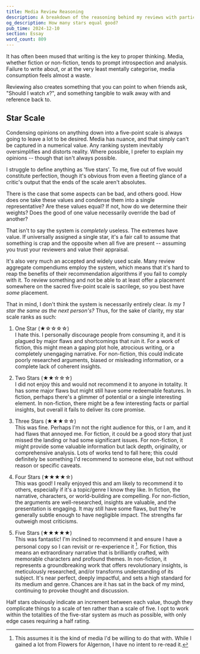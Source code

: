 ```yaml
---
title: Media Review Reasoning
description: A breakdown of the reasoning behind my reviews with particular emphasis on the five-point rating system and why I dislike it yet go along anyway.
og_description: How many stars equal good?
pub_time: 2024-12-10
section: Essay
word_count: 809
---
```


It has often been mused that writing is the key to proper thinking. Media, whether fiction or non-fiction, tends to prompt introspection and analysis. Failure to write about, or at the very least mentally categorise, media consumption feels almost a waste.

Reviewing also creates something that you can point to when friends ask, "Should I watch _x_?", and something tangible to walk away with and reference back to.

## Star Scale

Condensing opinions on anything down into a five-point scale is always going to leave a lot to be desired. Media has nuance, and that simply can't be captured in a numerical value. Any ranking system inevitably oversimplifies and distorts reality. Where possible, I prefer to explain my opinions -- though that isn't always possible.

I struggle to define anything as 'five stars'. To me, five out of five would constitute perfection, though it's obvious from even a fleeting glance of a critic's output that the ends of the scale aren't absolutes.

There is the case that some aspects can be bad, and others good. How does one take these values and condense them into a single representative? Are these values equal? If not, how do we determine their weights? Does the good of one value necessarily override the bad of another?

That isn't to say the system is _completely_ useless. The extremes have value. If universally assigned a single star, it's a fair call to assume that something is crap and the opposite when all five are present -- assuming you trust your reviewers and value their appraisal.

It's also very much an accepted and widely used scale. Many review aggregate compendiums employ the system, which means that it's hard to reap the benefits of their recommendation algorithms if you fail to comply with it. To review something and not be able to at least offer a placement somewhere on the sacred five-point scale is sacrilege, so you best have _some_ placement.

That in mind, I don't think the system is necessarily entirely clear. _Is my 1 star the same as the next person's?_ Thus, for the sake of clarity, my star scale ranks as such:

1. One Star (★☆☆☆☆) \
   I hate this. I personally discourage people from consuming it, and it is plagued by major flaws and shortcomings that ruin it. For a work of fiction, this might mean a gaping plot hole, atrocious writing, or a completely unengaging narrative. For non-fiction, this could indicate poorly researched arguments, biased or misleading information, or a complete lack of coherent insights.

2. Two Stars (★★☆☆☆) \
   I did not enjoy this and would not recommend it to anyone in totality. It has some major flaws but might still have some redeemable features. In fiction, perhaps there's a glimmer of potential or a single interesting element. In non-fiction, there might be a few interesting facts or partial insights, but overall it fails to deliver its core promise.

3. Three Stars (★★★☆☆) \
   This was fine. Perhaps I'm not the right audience for this, or I am, and it had flaws that annoyed me. For fiction, it could be a good story that just missed the landing or had some significant issues. For non-fiction, it might provide some valuable information but lack depth, originality, or comprehensive analysis. Lots of works tend to fall here; this could definitely be something I'd recommend to someone else, but not without reason or specific caveats.

4. Four Stars (★★★★☆) \
   This was good! I really enjoyed this and am likely to recommend it to others, especially if it's a topic/genre I know they like. In fiction, the narrative, characters, or world-building are compelling. For non-fiction, the arguments are well-researched, insights are valuable, and the presentation is engaging. It may still have some flaws, but they're generally subtle enough to have negligible impact. The strengths far outweigh most criticisms.

5. Five Stars (★★★★★) \
   This was fantastic! I'm inclined to recommend it and ensure I have a personal copy so I can revisit or re-experience it [^1]. For fiction, this means an extraordinary narrative that is brilliantly crafted, with memorable characters and profound themes. In non-fiction, it represents a groundbreaking work that offers revolutionary insights, is meticulously researched, and/or transforms understanding of its subject. It's near perfect, deeply impactful, and sets a high standard for its medium and genre. Chances are it has sat in the back of my mind, continuing to provoke thought and discussion.

Half stars obviously indicate an increment between each value, though they complicate things to a scale of ten rather than a scale of five. I opt to work within the totalities of the five-star system as much as possible, with only edge cases requiring a half rating.

[^1]: This assumes it is the kind of media I'd be willing to do that with. While I gained a lot from Flowers for Algernon, I have no intent to re-read it.
